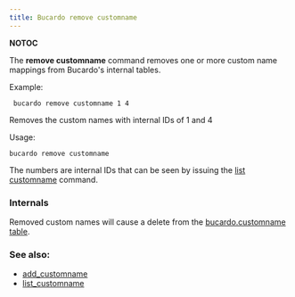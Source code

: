 ```yaml
---
title: Bucardo remove customname
---
```


__NOTOC__

The **remove customname** command removes one or more custom name mappings from Bucardo's internal tables.

Example:

` bucardo remove customname 1 4`

Removes the custom names with internal IDs of 1 and 4

Usage:

` bucardo remove customname `<numbers>

The numbers are internal IDs that can be seen by issuing the [list customname](/bucardo/list_customname "wikilink") command.

### Internals

Removed custom names will cause a delete from the [bucardo.customname table](/bucardo.customname_table "wikilink").

### See also:

-   [add_customname](/Bucardo/add_customname "wikilink")
-   [list_customname](/Bucardo/list_customname "wikilink")
